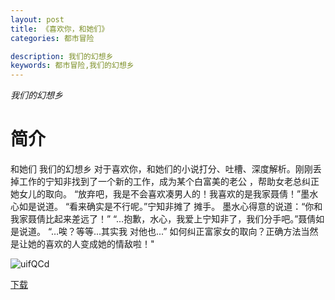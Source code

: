 ```yaml
---
layout: post
title: 《喜欢你，和她们》
categories: 都市冒险

description: 我们的幻想乡
keywords: 都市冒险,我们的幻想乡
---
```

*我们的幻想乡*
# 简介
和她们   我们的幻想乡   对于喜欢你，和她们的小说打分、吐槽、深度解析。刚刚丢掉工作的宁知非找到了一个新的工作，成为某个白富美的老公 
，帮助女老总纠正她女儿的取向。 “放弃吧，我是不会喜欢凑男人的！我喜欢的是我家聂倩！”墨水心如是说道。 “看来确实是不行呢。”宁知非摊了 
摊手。 墨水心得意的说道：“你和我家聂倩比起来差远了！” “…抱歉，水心，我爱上宁知非了，我们分手吧。”聂倩如是说道。 “…唉？等等...其实我
对他也...” 如何纠正富家女的取向？正确方法当然是让她的喜欢的人变成她的情敌啦！"

![uifQCd](https://cdn.jsdelivr.net/gh/YYbooks0/yybooks0img@master/bookscover2/uifQCd.1x02dhcwivhc.jpg)

[下载](https://public.by.files.1drv.com/y4m7k5g4R7_KSUjJ_kZ6r0bDCfR1E334bg0C-szgGUXDdjcJWLR38jmI7JICInDc4-z59v1nH0tJ_TjWiBM9QZGWNFog8wOsVSwKYE99zN05hzTQh0qRgynJJcT1cNR2cE_elNtcZFEpMcZktE9vBulrgPJCv9om-VbwWPhfpswJIF8nnJx24mimoNjd7mkvlwkWfICP8CGLb190-3cIgP7XqYFooCIxo3pMYn36UvbGuKSbAef1jaI4pX-NaDbfKbO)

